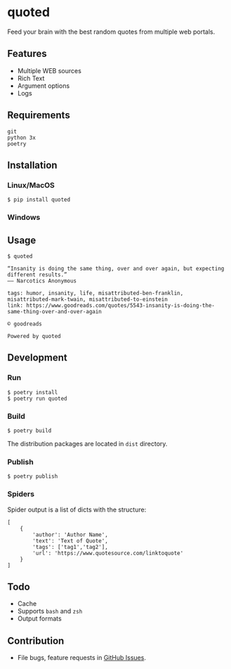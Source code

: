 # quoted

Feed your brain with the best random quotes from multiple web portals.

## Features

* Multiple WEB sources
* Rich Text
* Argument options
* Logs

## Requirements

```
git
python 3x
poetry
```

## Installation

### Linux/MacOS

```
$ pip install quoted
```

### Windows


## Usage

```
$ quoted

“Insanity is doing the same thing, over and over again, but expecting different results.”
―― Narcotics Anonymous

tags: humor, insanity, life, misattributed-ben-franklin, misattributed-mark-twain, misattributed-to-einstein
link: https://www.goodreads.com/quotes/5543-insanity-is-doing-the-same-thing-over-and-over-again

© goodreads

Powered by quoted
```
## Development

### Run

```
$ poetry install
$ poetry run quoted
```

### Build

```
$ poetry build
```

The distribution packages are located in `dist` directory.

### Publish

```
$ poetry publish
```

### Spiders

Spider output is a list of dicts with the structure:
```
[
    {
        'author': 'Author Name',
        'text': 'Text of Quote',
        'tags': ['tag1','tag2'],
        'url': 'https://www.quotesource.com/linktoquote'
    }
]
```

## Todo

* Cache
* Supports `bash` and `zsh`
* Output formats

## Contribution

* File bugs, feature requests in [GitHub Issues](https://github.com/rcares/quoted/issues).
